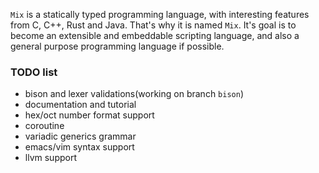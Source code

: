 `Mix` is a statically typed programming language, with interesting features from C, C++, Rust and Java. That's why it is named `Mix`. It's goal is to become an extensible and embeddable scripting language, and also a general purpose programming language if possible.

### TODO list

* bison and lexer validations(working on branch `bison`)
* documentation and tutorial
* hex/oct number format support
* coroutine
* variadic generics grammar
* emacs/vim syntax support
* llvm support
